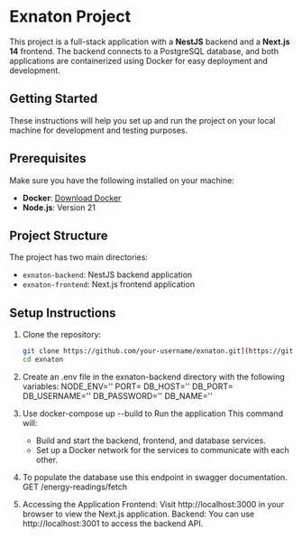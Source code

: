 # Exnaton Project

This project is a full-stack application with a **NestJS** backend and a **Next.js 14** frontend. The backend connects to a PostgreSQL database, and both applications are containerized using Docker for easy deployment and development.

## Getting Started

These instructions will help you set up and run the project on your local machine for development and testing purposes.

## Prerequisites

Make sure you have the following installed on your machine:

- **Docker**: [Download Docker](https://www.docker.com/products/docker-desktop)
- **Node.js**: Version 21

## Project Structure

The project has two main directories:

- `exnaton-backend`: NestJS backend application
- `exnaton-frontend`: Next.js frontend application

## Setup Instructions

1. Clone the repository:

   ```bash
   git clone https://github.com/your-username/exnaton.git](https://github.com/rushilBhatt-lab/exnaton.git
   cd exnaton
   ```

2. Create an .env file in the exnaton-backend directory with the following variables:
   NODE_ENV=''
   PORT=
   DB_HOST=''
   DB_PORT=
   DB_USERNAME=''
   DB_PASSWORD=''
   DB_NAME=''

3. Use docker-compose up --build to Run the application
   This command will:
   - Build and start the backend, frontend, and database services.
   - Set up a Docker network for the services to communicate with each other.
4. To populate the database use this endpoint in swagger documentation. GET /energy-readings/fetch
5. Accessing the Application
   Frontend: Visit http://localhost:3000 in your browser to view the Next.js application.
   Backend: You can use http://localhost:3001 to access the backend API.
